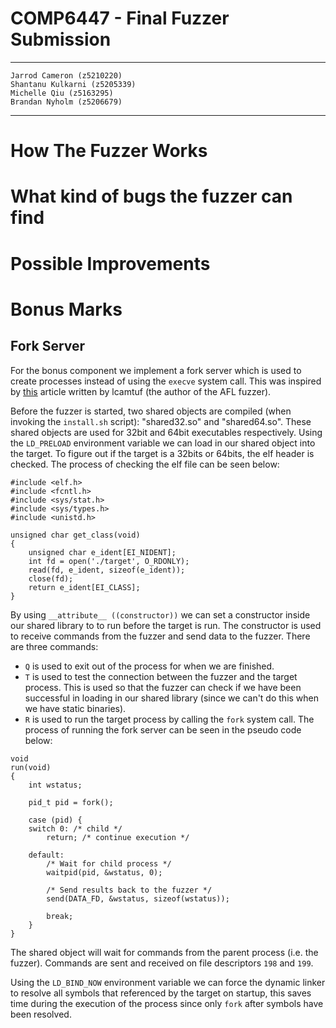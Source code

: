 # COMP6447 - Final Fuzzer Submission

---
    Jarrod Cameron (z5210220)
    Shantanu Kulkarni (z5205339)
    Michelle Qiu (z5163295)
    Brandan Nyholm (z5206679)
---

# How The Fuzzer Works

# What kind of bugs the fuzzer can find

# Possible Improvements

# Bonus Marks

## Fork Server

For the bonus component we implement a fork server which is used to create
processes instead of using the `execve` system call. This was inspired by
[this](https://lcamtuf.blogspot.com/2014/10/fuzzing-binaries-without-execve.html)
article written by lcamtuf (the author of the AFL fuzzer).

Before the fuzzer is started, two shared objects are compiled (when invoking
the `install.sh` script): "shared32.so" and "shared64.so". These shared objects
are used for 32bit and 64bit executables respectively. Using the `LD_PRELOAD`
environment variable we can load in our shared object into the target. To
figure out if the target is a 32bits or 64bits, the elf header is checked.
The process of checking the elf file can be seen below:

```{c}
#include <elf.h>
#include <fcntl.h>
#include <sys/stat.h>
#include <sys/types.h>
#include <unistd.h>

unsigned char get_class(void)
{
    unsigned char e_ident[EI_NIDENT];
    int fd = open('./target', O_RDONLY);
    read(fd, e_ident, sizeof(e_ident));
    close(fd);
    return e_ident[EI_CLASS];
}
```

By using `__attribute__ ((constructor))` we can set a constructor inside our
shared library to to run before the target is run. The constructor is used to
receive commands from the fuzzer and send data to the fuzzer. There are three
commands:

- `Q` is used to exit out of the process for when we are finished.
- `T` is used to test the connection between the fuzzer and the target process.
  This is used so that the fuzzer can check if we have been successful in
  loading in our shared library (since we can't do this when we have static
  binaries).
- `R` is used to run the target process by calling the `fork` system call. The
  process of running the fork server can be seen in the pseudo code below:

```{c}
void
run(void)
{
    int wstatus;

    pid_t pid = fork();

    case (pid) {
    switch 0: /* child */
        return; /* continue execution */

    default:
        /* Wait for child process */
        waitpid(pid, &wstatus, 0);

        /* Send results back to the fuzzer */
        send(DATA_FD, &wstatus, sizeof(wstatus));

        break;
    }
}
```

The shared object will wait for commands from the parent process (i.e. the
fuzzer). Commands are sent and received on file descriptors `198` and `199`.

Using the `LD_BIND_NOW` environment variable we can force the dynamic linker to
resolve all symbols that referenced by the target on startup, this saves time
during the execution of the process since only `fork` after symbols have been
resolved.

